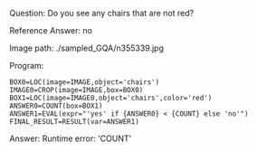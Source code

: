Question: Do you see any chairs that are not red?

Reference Answer: no

Image path: ./sampled_GQA/n355339.jpg

Program:

```
BOX0=LOC(image=IMAGE,object='chairs')
IMAGE0=CROP(image=IMAGE,box=BOX0)
BOX1=LOC(image=IMAGE0,object='chairs',color='red')
ANSWER0=COUNT(box=BOX1)
ANSWER1=EVAL(expr="'yes' if {ANSWER0} < {COUNT} else 'no'")
FINAL_RESULT=RESULT(var=ANSWER1)
```
Answer: Runtime error: 'COUNT'

